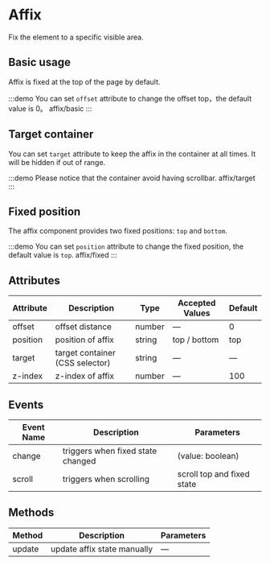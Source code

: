# Affix

Fix the element to a specific visible area.

<style lang="scss">
.example-showcase {
  .affix-container {
    text-align: center;
    height: 400px;
    border-radius: 4px;
    background: var(--el-color-primary-light-9);
  }
}
</style>

## Basic usage

Affix is fixed at the top of the page by default.

:::demo You can set `offset` attribute to change the offset top，the default value is 0。
affix/basic
:::

## Target container

You can set `target` attribute to keep the affix in the container at all times. It will be hidden if out of range.

:::demo Please notice that the container avoid having scrollbar.
affix/target
:::

## Fixed position

The affix component provides two fixed positions: `top` and `bottom`.

:::demo You can set `position` attribute to change the fixed position, the default value is `top`.
affix/fixed
:::

## Attributes

| Attribute | Description                     | Type   | Accepted Values | Default |
| --------- | ------------------------------- | ------ | --------------- | ------- |
| offset    | offset distance                 | number | —               | 0       |
| position  | position of affix               | string | top / bottom    | top     |
| target    | target container (CSS selector) | string | —               | —       |
| z-index   | z-index of affix                | number | —               | 100     |

## Events

| Event Name | Description                       | Parameters                 |
| ---------- | --------------------------------- | -------------------------- |
| change     | triggers when fixed state changed | (value: boolean)           |
| scroll     | triggers when scrolling           | scroll top and fixed state |

## Methods

| Method | Description                 | Parameters |
| ------ | --------------------------- | ---------- |
| update | update affix state manually | —          |
